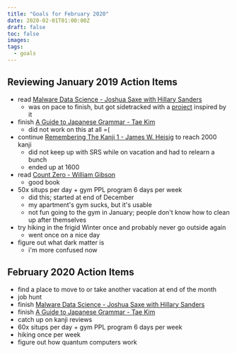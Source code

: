 ```yaml
---
title: "Goals for February 2020"
date: 2020-02-01T01:00:00Z
draft: false
toc: false
images:
tags:
  - goals
---
```


## Reviewing January 2019 Action Items

- read [Malware Data Science - Joshua Saxe with Hillary Sanders](https://nostarch.com/malwaredatascience)
  - was on pace to finish, but got sidetracked with a [project](https://github.com/patrickarmengol/PEgreet) inspired by it
- finish [A Guide to Japanese Grammar - Tae Kim](http://www.guidetojapanese.org/learn/grammar)
  - did not work on this at all =(
- continue [Remembering The Kanji 1 - James W. Heisig](https://www.amazon.com/Remembering-Kanji-Complete-Japanese-Characters/dp/0824835921) to reach 2000 kanji
  - did not keep up with SRS while on vacation and had to relearn a bunch
  - ended up at 1600
- read [Count Zero - William Gibson](https://www.goodreads.com/book/show/22200.Count_Zero)
  - good book
- 50x situps per day + gym PPL program 6 days per week
  - did this; started at end of December
  - my apartment's gym sucks, but it's usable
  - not fun going to the gym in January; people don't know how to clean up after themselves
- try hiking in the frigid Winter once and probably never go outside again
  - went once on a nice day
- figure out what dark matter is
  - i'm more confused now

## February 2020 Action Items

- find a place to move to or take another vacation at end of the month
- job hunt
- finish [Malware Data Science - Joshua Saxe with Hillary Sanders](https://nostarch.com/malwaredatascience)
- finish [A Guide to Japanese Grammar - Tae Kim](http://www.guidetojapanese.org/learn/grammar)
- catch up on kanji reviews
- 60x situps per day + gym PPL program 6 days per week
- hiking once per week
- figure out how quantum computers work
